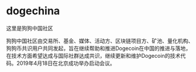 # dogechina
这里是狗狗中国社区

狗狗中国社区由交易所、基金、媒体、活动方、区块链项目方、矿池、量化机构、狗狗币共识用户共同发起，旨在继续帮助和推进Dogecoin在中国的推进与落地，在技术方面希望达成与国际社群达成共识，继续更新和维护Dogecoin的技术代码。2019年4月18日在北京成功举办启动会议。
